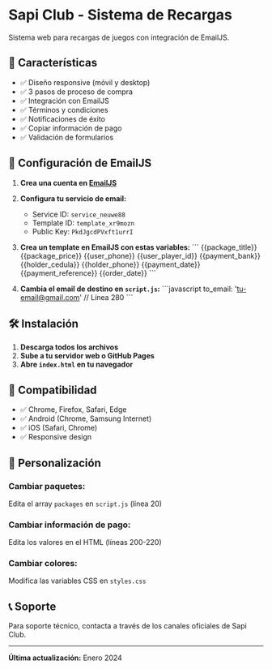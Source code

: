 # Sapi Club - Sistema de Recargas

Sistema web para recargas de juegos con integración de EmailJS.

## 🚀 Características

- ✅ Diseño responsive (móvil y desktop)
- ✅ 3 pasos de proceso de compra
- ✅ Integración con EmailJS
- ✅ Términos y condiciones
- ✅ Notificaciones de éxito
- ✅ Copiar información de pago
- ✅ Validación de formularios

## 📧 Configuración de EmailJS

1. **Crea una cuenta en [EmailJS](https://www.emailjs.com/)**

2. **Configura tu servicio de email:**
   - Service ID: `service_neuwe88`
   - Template ID: `template_xr9mozn`
   - Public Key: `PkdJgcdPVxft1urrI`

3. **Crea un template en EmailJS con estas variables:**
   \`\`\`
   {{package_title}}
   {{package_price}}
   {{user_phone}}
   {{user_player_id}}
   {{payment_bank}}
   {{holder_cedula}}
   {{holder_phone}}
   {{payment_date}}
   {{payment_reference}}
   {{order_date}}
   \`\`\`

4. **Cambia el email de destino en `script.js`:**
   \`\`\`javascript
   to_email: 'tu-email@gmail.com' // Línea 280
   \`\`\`

## 🛠️ Instalación

1. **Descarga todos los archivos**
2. **Sube a tu servidor web o GitHub Pages**
3. **Abre `index.html` en tu navegador**

## 📱 Compatibilidad

- ✅ Chrome, Firefox, Safari, Edge
- ✅ Android (Chrome, Samsung Internet)
- ✅ iOS (Safari, Chrome)
- ✅ Responsive design

## 🔧 Personalización

### Cambiar paquetes:
Edita el array `packages` en `script.js` (línea 20)

### Cambiar información de pago:
Edita los valores en el HTML (líneas 200-220)

### Cambiar colores:
Modifica las variables CSS en `styles.css`

## 📞 Soporte

Para soporte técnico, contacta a través de los canales oficiales de Sapi Club.

---

**Última actualización:** Enero 2024
